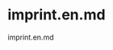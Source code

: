 <!---
⚠️ DANGER: DO NOT EDIT! ⚠️
Changes to this file WILL BREAK Cypress tests in footer.cy.js
If you must modify, update tests first.
-->
# imprint.en.md

imprint.en.md
